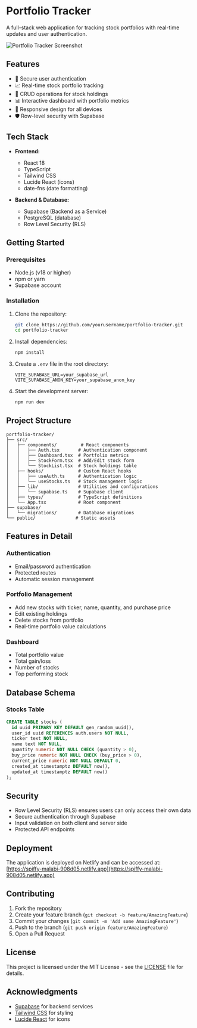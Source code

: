 # Portfolio Tracker

A full-stack web application for tracking stock portfolios with real-time updates and user authentication.

![Portfolio Tracker Screenshot](https://images.unsplash.com/photo-1611974789855-9c2a0a7236a3?auto=format&fit=crop&q=80&w=1200)

## Features

- 🔐 Secure user authentication
- 📈 Real-time stock portfolio tracking
- 💼 CRUD operations for stock holdings
- 📊 Interactive dashboard with portfolio metrics
- 📱 Responsive design for all devices
- 🛡️ Row-level security with Supabase

## Tech Stack

- **Frontend:**
  - React 18
  - TypeScript
  - Tailwind CSS
  - Lucide React (icons)
  - date-fns (date formatting)

- **Backend & Database:**
  - Supabase (Backend as a Service)
  - PostgreSQL (database)
  - Row Level Security (RLS)

## Getting Started

### Prerequisites

- Node.js (v18 or higher)
- npm or yarn
- Supabase account

### Installation

1. Clone the repository:
   ```bash
   git clone https://github.com/yourusername/portfolio-tracker.git
   cd portfolio-tracker
   ```

2. Install dependencies:
   ```bash
   npm install
   ```

3. Create a `.env` file in the root directory:
   ```env
   VITE_SUPABASE_URL=your_supabase_url
   VITE_SUPABASE_ANON_KEY=your_supabase_anon_key
   ```

4. Start the development server:
   ```bash
   npm run dev
   ```

## Project Structure

```
portfolio-tracker/
├── src/
│   ├── components/         # React components
│   │   ├── Auth.tsx       # Authentication component
│   │   ├── Dashboard.tsx  # Portfolio metrics
│   │   ├── StockForm.tsx  # Add/Edit stock form
│   │   └── StockList.tsx  # Stock holdings table
│   ├── hooks/             # Custom React hooks
│   │   ├── useAuth.ts     # Authentication logic
│   │   └── useStocks.ts   # Stock management logic
│   ├── lib/               # Utilities and configurations
│   │   └── supabase.ts    # Supabase client
│   ├── types/             # TypeScript definitions
│   └── App.tsx            # Root component
├── supabase/
│   └── migrations/        # Database migrations
└── public/               # Static assets
```

## Features in Detail

### Authentication
- Email/password authentication
- Protected routes
- Automatic session management

### Portfolio Management
- Add new stocks with ticker, name, quantity, and purchase price
- Edit existing holdings
- Delete stocks from portfolio
- Real-time portfolio value calculations

### Dashboard
- Total portfolio value
- Total gain/loss
- Number of stocks
- Top performing stock

## Database Schema

### Stocks Table
```sql
CREATE TABLE stocks (
  id uuid PRIMARY KEY DEFAULT gen_random_uuid(),
  user_id uuid REFERENCES auth.users NOT NULL,
  ticker text NOT NULL,
  name text NOT NULL,
  quantity numeric NOT NULL CHECK (quantity > 0),
  buy_price numeric NOT NULL CHECK (buy_price > 0),
  current_price numeric NOT NULL DEFAULT 0,
  created_at timestamptz DEFAULT now(),
  updated_at timestamptz DEFAULT now()
);
```

## Security

- Row Level Security (RLS) ensures users can only access their own data
- Secure authentication through Supabase
- Input validation on both client and server side
- Protected API endpoints

## Deployment

The application is deployed on Netlify and can be accessed at:
[https://spiffy-malabi-908d05.netlify.app](https://spiffy-malabi-908d05.netlify.app)

## Contributing

1. Fork the repository
2. Create your feature branch (`git checkout -b feature/AmazingFeature`)
3. Commit your changes (`git commit -m 'Add some AmazingFeature'`)
4. Push to the branch (`git push origin feature/AmazingFeature`)
5. Open a Pull Request

## License

This project is licensed under the MIT License - see the [LICENSE](LICENSE) file for details.

## Acknowledgments

- [Supabase](https://supabase.io/) for backend services
- [Tailwind CSS](https://tailwindcss.com/) for styling
- [Lucide React](https://lucide.dev/) for icons